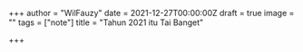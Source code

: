 +++
author = "WilFauzy"
date = 2021-12-27T00:00:00Z
draft = true
image = ""
tags = ["note"]
title = "Tahun 2021 itu Tai Banget"

+++
